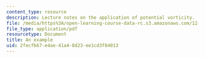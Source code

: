 ```yaml
---
content_type: resource
description: Lecture notes on the application of potential vorticity.
file: /media/https%3A/open-learning-course-data-rc.s3.amazonaws.com/12-803-quasi-balanced-circulations-in-oceans-and-atmospheres-fall-2009/2fecfb67e4ae41a48d23ee1cd3f84013_MIT12_803F09_lec10.pdf
file_type: application/pdf
resourcetype: Document
title: An example
uid: 2fecfb67-e4ae-41a4-8d23-ee1cd3f84013
---
```

